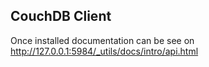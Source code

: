 
## CouchDB Client

Once installed documentation can be see on 
http://127.0.0.1:5984/_utils/docs/intro/api.html